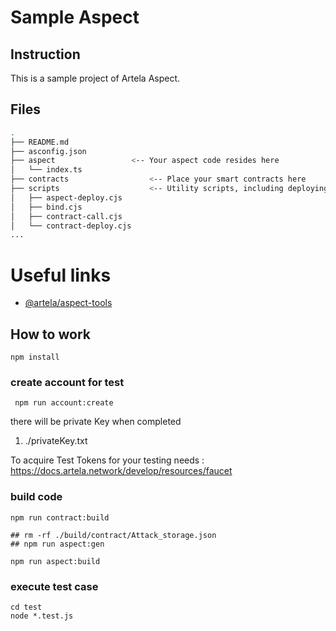 
# Sample Aspect

## Instruction

This is a sample project of Artela Aspect. 

## Files

```bash
.
├── README.md
├── asconfig.json
├── aspect                 <-- Your aspect code resides here
│   └── index.ts
├── contracts                  <-- Place your smart contracts here
├── scripts                    <-- Utility scripts, including deploying, binding and etc.
│   ├── aspect-deploy.cjs
│   ├── bind.cjs
│   ├── contract-call.cjs
│   └── contract-deploy.cjs
...
```

# Useful links

* [@artela/aspect-tools](https://docs.artela.network/develop/reference/aspect-tool/overview)

## How to work

```shell
npm install
```

### create account for test
```shell
 npm run account:create
```
there will be private Key when completed
1. ./privateKey.txt

To acquire Test Tokens for your testing needs : https://docs.artela.network/develop/resources/faucet

### build code
```shell
npm run contract:build

## rm -rf ./build/contract/Attack_storage.json
## npm run aspect:gen

npm run aspect:build

```

### execute test case

```shell
cd test
node *.test.js
```